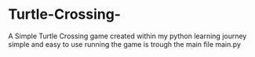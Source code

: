 # Turtle-Crossing-
A Simple Turtle Crossing game created within my python learning journey simple and easy to use running the game is trough the main file main.py
